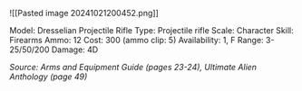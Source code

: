 ![[Pasted image 20241021200452.png]]

Model: Dresselian Projectile Rifle
Type: Projectile rifle
Scale: Character
Skill: Firearms
Ammo: 12
Cost: 300 (ammo clip: 5)
Availability: 1, F
Range: 3-25/50/200
Damage: 4D

*Source: Arms and Equipment Guide (pages 23-24), Ultimate Alien Anthology (page 49)*